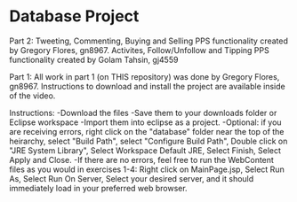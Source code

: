 # Database Project

Part 2:
Tweeting, Commenting, Buying and Selling PPS functionality created by Gregory Flores, gn8967.
Activites, Follow/Unfollow and Tipping PPS functionality created by Golam Tahsin, gj4559


Part 1:
All work in part 1 (on THIS repository) was done by Gregory Flores, gn8967.
Instructions to download and install the project are available inside of the video.

Instructions:
-Download the files
-Save them to your downloads folder or Eclipse workspace
-Import them into eclipse as a project.
-Optional: if you are receiving errors, right click on the "database" folder near the top of the heirarchy, select "Build Path", select "Configure Build Path", Double click on "JRE System Library", Select Workspace Default JRE, Select Finish, Select Apply and Close.
-If there are no errors, feel free to run the WebContent files as you would in exercises 1-4: Right click on MainPage.jsp, Select Run As, Select Run On Server, Select your desired server, and it should immediately load in your preferred web browser.
